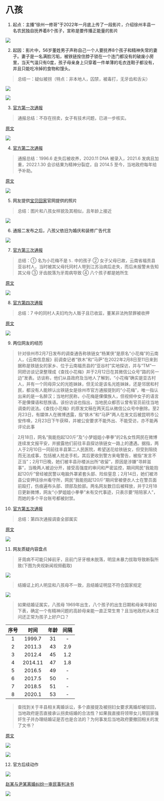 # 八孩

1. 起点：主播“徐州一修哥”于2022年一月底上传了一段影片，介绍徐州丰县一名农民独自抚养着8个孩子，宣称是要传播正能量的影片

![](./00.jpg)

2. 起因：影片中，56岁董姓男子声称自己一个人要抚养8个孩子和精神失常的妻子。妻子是一名满脸污垢，被铁链拴住脖子锁在一个连门都没有的破废小房里，当天气温只有0度，孩子母亲身上只穿着一件单薄的毛衣连鞋子都没有，并且只能吃冷掉的食物和馒头。

> 总结一：疑似被拐（特点：非本地人，囚禁，被毒打，无牙齿和舌尖）

![](./01.jpg)

![](./02.jpg)

3. [官方第一次通报](https://news.sina.com.cn/s/2022-01-30/doc-ikyamrmz8380928.shtml)

> 通报总结：不存在拐卖，女子有技术问题，已进一步核实。

[原文](./第一次回应原文.txt)

![](./03.jpg)

4. [官方第二次通报](https://news.sina.com.cn/s/2022-01-30/doc-ikyamrmz8380928.shtml)

> 通报总结：1996.6 走失后被收养，2020.11 DNA 被录入，2021.6 发病且加重，2022.1.30 会诊结果为精神分裂症，自 2014.5 至今，当地政府每年给予补助。

[原文](./第二次回应原文.txt)

![](./04.jpg)

5. 网友提供[宝贝回家](https://www.baobeihuijia.com/)官网提供的照片

> 总结：图片和八孩女样貌及其相似，且年龄上接近

![](./05.jpg)

6. 通报二发布之后，八孩父依旧为婚庆和装修广告代言

![](./06.jpg)

7. [官方第三次通报](http://js.people.com.cn/n2/2022/0207/c360303-35124696.html)

> 总结：① 名为小花梅不是 ```5.``` 中的孩子
       ② 女子父母已故，云南省福贡县亚谷村人，当时被其父母托同村人带到江苏治病后走失，而后未报警未告知其父母
       ③ 牙齿脱落为牙周病导致
       ④ 八个孩子都是她所生

[原文](./第二次回应原文.txt)

![](./07.jpg)

8. [官方第四次通报](https://news.sina.com.cn/c/2022-02-10/doc-ikyakumy5258050.shtml)

> 总结：7 中的同村人夫妇均为人贩子且已收监，董某非法拘禁罪被收押

[原文](./第四次回应原文.txt)

![](./08.jpg)

9. 两位网友的经历

> 针对徐州市2月7日发布的调查通告称铁链女“杨某侠”是原名“小花梅”的云南人，《云南信息报》前调查记者“铁木”和“马萨”在2022年2月8日至11日来到据称是铁链女的家乡、位于云南福贡县的“亚谷村”实地探访，并与“TM”一同把访谈记录整理成《查找小花梅》并于2月12日在其微信公众号“路的另一边”发表。访谈称，他们从县政府及当地人了解到，“小花梅”确实是亚古村人，并有一个同母异父的光姓妹妹，但无论是该名光姓妹妹，还是邻居和村民，都没有人能辨认出铁链女是徐州市官方通报提到的“小花梅”，唯一指认出来的是一名醉汉；当地村民称，小花梅是傈僳族人，但视频中女子的语言不是傈僳语和怒族语。该份访谈也指出，当地民众都否认曾有官员前往当地调查的说法。《查找小花梅》的原发文稿在两天后从微信公众号中删除。至2月23日，有媒体人在微博透露，指“铁木”和“马萨”两人在发文后被昆明市公安传唤，2月23日下午获释，并被公安要求不能外出、不能受访，亦不能再评论此事

> 2月18日，网名“我能抱起120斤”及“小梦姐姐小拳拳”的2名女性网民在微博连续发文报平安，并披露他们前往丰县探访铁链女一路上的遭遇。据指，两人于2月10日一同前往丰县第二人民医院，希望送花给铁链女，但受到阻挠而无法成事，包括被人抢走手机，其后更收到警方来电警告，被指“发言不正当”；2月11日晚，她们被丰县孙楼派出所“收留”，原因是涉嫌“寻衅滋事”，当晚两人被迫分开，接受高强度的审问和严密监控，期间网民“我能抱起120斤”曾经被民警以电脑外罩紧套头部、险些窒息；2月14日，她们被沛县公安押往徐州看守所，网民“我能抱起120斤”期间曾被便衣人士在警员面前殴打，伤痕遍布头部、颈部及脸部。两名网友数日后被释放，并于2月18日更新微博，网友“小梦姐姐小拳拳”未有交代事迹，只表示要“陪陪家人”，而她的多个平台账号都被封禁。

10. [官方第五次通报](https://news.dayoo.com/society/202202/23/140000_54202278.htm)

> 总结：第四次通报调查全部属实

[原文](./第五次回应原文.txt)

![](./09.jpg)

11. 网友质疑内容盘点

> 牙周病不可能只掉前牙，且前门牙牙根未脱落，明显未暴力拔取导致断裂所致(下图为央视新闻视频截取)

![](./10.jpg)

> 结婚证上的人明显和八孩母不一致，且结婚证明显不符合国家规定

![](./11.jpg)

> 如果结婚证属实，八孩母 1969年出生，八个孩子的出生日期和母亲年龄如下表，确定一个有精神问题的高龄母亲能一直正常生育？且当地政府从未过问还正常为孩子上好户口？

| 序号 | 时间 | 年龄 | 间隔 |
|:--:|:--:|:--:|:--:|
| 1 | 1999.7 | 31 | - |
| 2 | 2011.3 | 43 | 2.9 |
| 3 | 2012.4 | 45 | 1.2 |
| 4 | 2014.11 | 47 | 1.8 |
| 5 | 2016.5 | 49 | - |
| 6 | 2017.5 | 50 | - |
| 7 | 2018.5 | 51 | - |
| 8 | 2020.1 | 53 | - |

> 查找到关于丰县相关离婚诉讼，多个直接提及被拐妇女要求离婚却被驳回，当地政府是否直接承认拐卖结婚的合法性？如果我直接将领带女儿带回家强奸生子并办理结婚证是否也是合法的？为何事发后当地政府要撤回相关的发了文书？

[原文](http://www.zg-zyffw.org.cn/redianhudong/11739.html)

![](./12.jpg)

![](./13.png)

12. 官方后续动作

![](./14.jpg)

[赵某与尹某离婚纠纷一审民事判决书](https://wenshu.court.gov.cn/website/wenshu/181107ANFZ0BXSK4/index.html?docId=e5730ce982df4bb3beb2cbe9888d5357)

![](./pjws1.jpg)
